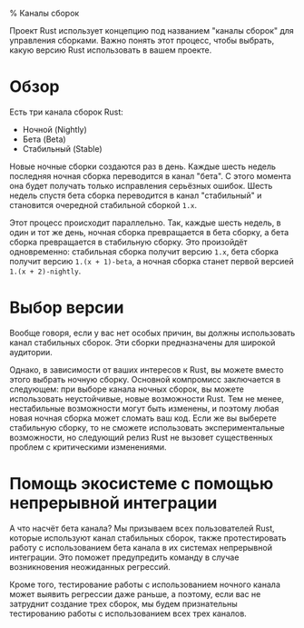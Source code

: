 % Каналы сборок

Проект Rust использует концепцию под названием "каналы сборок" для управления
сборками. Важно понять этот процесс, чтобы выбрать, какую версию Rust
использовать в вашем проекте.

# Обзор

Есть три канала сборок Rust:

* Ночной (Nightly)
* Бета (Beta)
* Стабильный (Stable)

Новые ночные сборки создаются раз в день. Каждые шесть недель последняя ночная
сборка переводится в канал "бета". С этого момента она будет получать только
исправления серьёзных ошибок. Шесть недель спустя бета сборка переводится в
канал "стабильный" и становится очередной стабильной сборкой `1.x`.

Этот процесс происходит параллельно. Так, каждые шесть недель, в один и тот же
день, ночная сборка превращается в бета сборку, а бета сборка превращается в
стабильную сборку. Это произойдёт одновременно: стабильная сборка получит версию
`1.x`, бета сборка получит версию `1.(x + 1)-beta`, а ночная сборка станет
первой версией `1.(x + 2)-nightly`.

# Выбор версии

Вообще говоря, если у вас нет особых причин, вы должны использовать канал
стабильных сборок. Эти сборки предназначены для широкой аудитории.

Однако, в зависимости от ваших интересов к Rust, вы можете вместо этого выбрать
ночную сборку. Основной компромисс заключается в следующем: при выборе канала
ночных сборок, вы можете использовать неустойчивые, новые возможности Rust. Тем
не менее, нестабильные возможности могут быть изменены, и поэтому любая новая
ночная сборка может сломать ваш код. Если же вы выберете стабильную сборку, то
не сможете использовать экспериментальные возможности, но следующий релиз Rust
не вызовет существенных проблем с критическими изменениями.

# Помощь экосистеме с помощью непрерывной интеграции

А что насчёт бета канала? Мы призываем всех пользователей Rust, которые
используют канал стабильных сборок, также протестировать работу с использованием
бета канала в их системах непрерывной интеграции. Это поможет предупредить
команду в случае возникновения неожиданных регрессий.

Кроме того, тестирование работы с использованием ночного канала может выявить
регрессии даже раньше, а поэтому, если вас не затруднит создание трех сборок, мы
будем признательны тестированию работы с использованием всех трех каналов.
